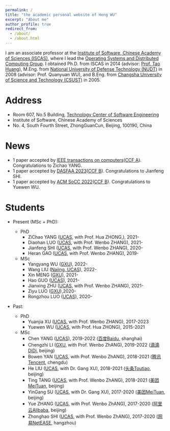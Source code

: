 ```yaml
---
permalink: /
title: "the academic personal website of Heng WU"
excerpt: "About me"
author_profile: true
redirect_from: 
  - /about/
  - /about.html
---
```


I am an associate professor at the [Institute of Software, Chinese Academy of Sciences (ISCAS)](http://www.iscas.ac.cn/), 
where I lead the [Operating Systems and Distributed Computing Group](https://github.com/dos-lab). 
I obtained Ph.D. from ISCAS in 2014 (advisor: [Prof. Tao Huang](https://people.ucas.ac.cn/~iscashuangtao)), M.Eng. from 
[National University of Defense Technology (NUDT)](https://www.nudt.edu.cn/) in 2008 
(advisor: Prof. Quanyuan WU), and B.Eng. from [Changsha University of Science and Technology (CSUST)](https://www.csust.edu.cn/) in 2005.

Address
======
- Room 607, No.5 Building, [Technology Center of Software Engineering](http://tcse.cn/)
- Institute of Software, Chinese Academy of Sciences
- No. 4, South Fourth Street, ZhongGuanCun, Beijing, 100190, China

News
======
- 1 paper accepted by [IEEE transactions on computers](https://ieeexplore.ieee.org/xpl/RecentIssue.jsp?reload=true&punumber=12)([CCF A](https://www.ccf.org.cn/Academic_Evaluation/By_category/)). Congratulations to Zichao YANG.
- 1 paper accepted by [DASFAA 2023](http://cic.tju.edu.cn/info/1041/3905.htm)([CCF B](https://www.ccf.org.cn/Academic_Evaluation/By_category/)). Congratulations to Jianfeng SHI.
- 1 paper accepted by [ACM SoCC 2022](http://acmsocc.org/2022/)([CCF B](https://www.ccf.org.cn/Academic_Evaluation/By_category/)). Congratulations to Yuewen WU.


Students
======
- Present (MSc + PhD):
  - PhD 
    - ZiChao YANG  ([UCAS](https://english.ucas.ac.cn/), with Prof. Hua ZHONG,), 2021-  
    - Diaohan LUO  ([UCAS](https://english.ucas.ac.cn/), with Prof. Wenbo ZHANG), 2021-
    - Jianfeng SHI ([UCAS](https://english.ucas.ac.cn/), with Prof. Wenbo ZHANG), 2020-
    - Heran GAO ([UCAS](https://english.ucas.ac.cn/), with Prof. Wenbo ZHANG), 2019-
  - MSc
    - Yangyang WU ([GXU](https://english.gxu.edu.cn/)), 2022-
    - Wang LIU ([Najing, UCAS](https://njc.ucas.ac.cn/Introduction_of_UCASNJ.htm)), 2022-
    - Xin MENG ([GXU](https://english.gxu.edu.cn/)), 2021-
    - Hao GUO ([UCAS](https://english.ucas.ac.cn/)), 2021-
    - Jianxing ZHU ([UCAS](https://english.ucas.ac.cn/), with Prof. Wenbo ZHANG), 2021-  
    - Ziyu LUO ([GXU](https://english.gxu.edu.cn/)),2020-
    - Rongzhou LUO ([UCAS](https://english.ucas.ac.cn/)), 2020-
 
- Past:
  - PhD
    - Yuanjia XU ([UCAS](https://english.ucas.ac.cn/), with Prof. Wenbo ZHANG), 2017-2023 
    - Yuewen WU ([UCAS](https://english.ucas.ac.cn/), with Prof. Hua ZHONG), 2015-2021 
  - MSc 
    - Chen YANG ([UCAS](https://english.ucas.ac.cn/)), 2019-2022 ([百度Baidu](https://ir.baidu.com/), shanghai)
    - Chengzhi LI ([GXU](https://english.gxu.edu.cn/), with Prof. Wenbo ZhANG), 2019-2022 ([滴滴DiDi](https://www.didiglobal.com/), beijing)
    - Bowen YAN  ([UCAS](https://english.ucas.ac.cn/), with Prof. Wenbo ZhANG), 2018-2021 ([腾讯Tencent](https://www.tencent.com/en-us), chengdu)
    - He LIU  ([UCAS](https://english.ucas.ac.cn/), with Dr. Gang XU), 2018-2021 ([头条Toutiao](https://www.toutiao.com/), beijing)
    - Ting TANG  ([UCAS](https://english.ucas.ac.cn/), with Prof. Wenbo ZhANG), 2018-2021 ([美团MeiTuan](https://bj.meituan.com/), beijing)
    - YinGang SU ([UCAS](https://english.ucas.ac.cn/), with Dr. Gang XU), 2017-2020 ([美团MeiTuan](https://bj.meituan.com/), beijing)
    - Yue ZHANG ([UCAS](https://english.ucas.ac.cn/), with Prof. Wenbo ZhANG), 2017-2020 ([阿里云Alibaba](https://www.alibabacloud.com/), beijing)
    - Zhonghao SHI ([UCAS](https://english.ucas.ac.cn/), with Prof. Wenbo ZhANG), 2017-2020 ([网易NetEASE](https://www.163.com/), hangzhou)

